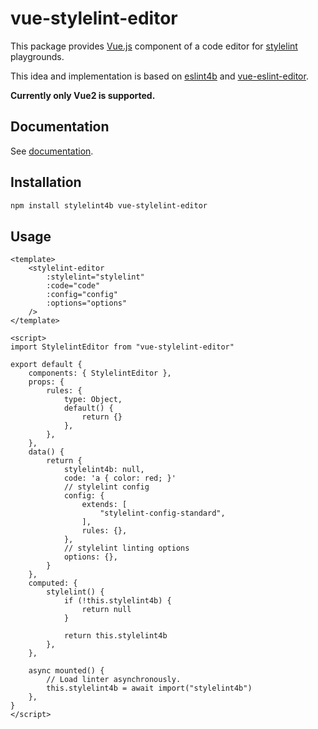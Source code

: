 # vue-stylelint-editor

This package provides [Vue.js] component of a code editor for [stylelint] playgrounds.

This idea and implementation is based on [eslint4b] and [vue-eslint-editor].

**Currently only Vue2 is supported.**

## Documentation

See [documentation](https://ota-meshi.github.io/stylelint4b/vue-stylelint-editor/).

## Installation

```bash
npm install stylelint4b vue-stylelint-editor
```

## Usage

```vue
<template>
    <stylelint-editor
        :stylelint="stylelint"
        :code="code"
        :config="config"
        :options="options"
    />
</template>

<script>
import StylelintEditor from "vue-stylelint-editor"

export default {
    components: { StylelintEditor },
    props: {
        rules: {
            type: Object,
            default() {
                return {}
            },
        },
    },
    data() {
        return {
            stylelint4b: null,
            code: 'a { color: red; }'
            // stylelint config
            config: {
                extends: [
                    "stylelint-config-standard",
                ],
                rules: {},
            },
            // stylelint linting options
            options: {},
        }
    },
    computed: {
        stylelint() {
            if (!this.stylelint4b) {
                return null
            }

            return this.stylelint4b
        },
    },

    async mounted() {
        // Load linter asynchronously.
        this.stylelint4b = await import("stylelint4b")
    },
}
</script>
```


[eslint4b]: https://www.npmjs.com/package/eslint4b
[vue-eslint-editor]: https://www.npmjs.com/package/vue-eslint-editor
[stylelint]: https://stylelint.io/
[Vue.js]: https://vuejs.org/
